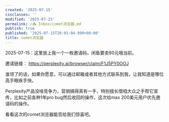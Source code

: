 ```yaml
---
created: '2025-07-15'
cssclasses: ''
modified: '2025-07-15'
permalink: /📥 Inbox/comet浏览器.md
publish: true
published: '2025-07-15T20:01:04.990+08:00'
title: comet浏览器
---
```

2025-07-15：这里放上我一个一枚邀请码，闲鱼要卖80元哦当前。

邀请链接： https://perplexity.ai/browser/claim/F1J5PY0OOJ

谁领了的话，如果你愿意，可以通过邮箱或者其他方式联系到我，让我知道是哪位高手眼疾手快。

Perplexity产品没啥竞争力，营销搞得真有一手，特别擅长借咱大众之手帮它宣传，比如之前各种1年pro bug然后收回的操作，这次给max 200美元用户优先邀请码的操作。

看看这次的comet浏览器能否给我们惊喜吧。
